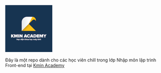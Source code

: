 <img src="_kmin/logo.png" alt="Kmin Academy" width="150"/>

Đây là một repo dành cho các học viên chill trong lớp Nhập môn lập trình Front-end tại [Kmin Academy](https://kmin.edu.vn)